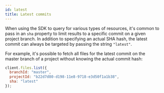 ```yaml
---
id: latest
title: Latest commits
---
```


When using the SDK to query for various types of resources, it's common to pass in an `sha` property to limit results to a specific commit on a given project branch. In addition to specifying an actual SHA hash, the latest commit can always be targeted by passing the string `"latest"`.

For example, it's possible to fetch all files for the latest commit on the master branch of a project without knowing the actual commit hash:

```js
client.files.list({
  branchId: "master",
  projectId: "b22d7d80-d198-11e8-9718-e3d50f1a1b38",
  sha: "latest"
});
```
